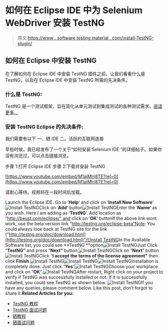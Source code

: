 # 如何在 Eclipse IDE 中为 Selenium WebDriver 安装 TestNG

> 原文:[https://www . software testing material . com/install-TestNG-plugin/](https://www.softwaretestingmaterial.com/install-testng-plugin/)

## 如何在 Eclipse 中安装 TestNG

在了解如何在 Eclipse IDE 中安装 TestNG 插件之前。让我们看看什么是 TestNG，以及在 Eclipse IDE 中安装 TestNG 所需的先决条件。

### **什么是 TestNG:**

TestNG 是一个测试框架，旨在简化从单元测试到集成测试的各种测试需求。[阅读更多…](https://www.softwaretestingmaterial.com/testng-introduction/)

### **安装 TestNG Eclipse 的先决条件:**

我们需要有以下
一、硒 IDE
二。活跃的互联网连接

早些时候，我已经发布了一个关于“如何安装 Selenium IDE ”的详细帖子。如果你没有浏览过，可以点击链接浏览。

步骤 1:打开 Eclipse IDE
步骤 2:下载并安装 TestNG

[https://www.youtube.com/embed/M1aiMlri8TE?rel=0](https://www.youtube.com/embed/M1aiMlri8TE?rel=0)

请耐心等待。视频将在一段时间后加载。

Launch the Eclipse IDE. Go to ‘**Help**‘ and click on ‘**Install New Software**‘![Install TestNG](img/b3dce07a3da79f0fb2cc52ea2885cd60.png "Install TestNG")Click on ‘**Add**‘ button![Install TestNG](img/09dee1858fab402e1053357debca9736.png "Install TestNG")Enter the ‘**Name**‘ as you wish. Here I am adding as ‘**TestNG**‘. Add location as “http://beust.com/eclipse/” and click on ‘**OK**‘ buttonIf the above link wont work, use the beta version link “http://testng.org/eclipse-beta”Note: You could always look back at TestNG site for the link (“[http://testng.org/doc/download.html](http://testng.org/doc/download.html)“)![Install TestNG](img/dc6975082ddb322b580897c309366293.png "Install TestNG")In the Available Software list, you could see **TestNG **option![Install TestNG](img/744340c286006a8e47cafb7b5bf117f9.png "Install TestNG")Just Click “**TestNG”** and press “**Next”** button.![Install TestNG](img/a051bd3fad338e61f63c4ec2fba7330a.png "Install TestNG")Click on “**Next**” button![Install TestNG](img/c499bc7c9534c0cc75b88d5fa54fb8a4.png "Install TestNG")Click “**I accept the terms of the license agreement”** then click **Finish**.![Install TestNG](img/79df00f1e628c172a22e628f2c355f37.png "Install TestNG")![Install TestNG](img/edf4be3a91e0ac673fea33f82527b30b.png "Install TestNG")![Install TestNG](img/1869d3e22ffc4eca680a3eac9de408b5.png "Install TestNG")Installation is completely done. Just click “**Yes**“![Install TestNG](img/7476ffc5f3c45e7d375fc43068e569a8.png "Install TestNG")Choose your workplace and click on “**OK**“.![Install TestNG](img/860439f1048f8ce9eb2cc13e3e562abc.png "Install TestNG")After restart, Right click on your project to verify if TestNG was successfully installed or not. If it is successfully installed, you could see TestNG as shown below. ![Install TestNG](img/c2b79761ef0ca01a477c1e930184dc7b.png "Install TestNG")If you have any queries, please comment below. Like this post, don’t forgot to share it.**Related Articles for you:**

*   [TestNG 教程](https://www.softwaretestingmaterial.com/testng-tutorial/)
*   [TestNG 面试问题](https://www.softwaretestingmaterial.com/testng-interview-questions/)
*   [硒教程](https://www.softwaretestingmaterial.com/selenium-tutorial/)
*   [硒面试问题](https://www.softwaretestingmaterial.com/selenium-interview-questions/)